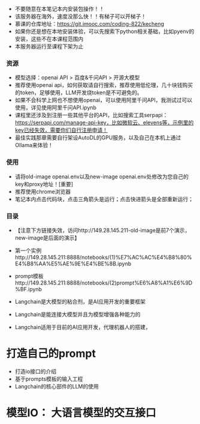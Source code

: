 - 不要随意在本笔记本内安装包操作！！
- 该服务器在海外，速度没那么快！！有梯子可以开梯子！
- 慕课的仓库地址：https://git.imooc.com/coding-822/kecheng
- 如果你还是想在本地安装体验，可以先搜索下python相关基础，比如pyenv的安装，这些不在本课程范围内
- 本服务器运行至课程下架为止

### 资源
- 模型选择：openai API > 百度&千问API > 开源大模型
- 推荐使用openai api，如何获取请自行搜索，推荐使用低伦理，几十块钱购买的token，足够使用，LLM开发烧token是不可避免的。
- 如果不会科学上网也不想使用openai，可以使用阿里千问API，我测试过可以使用，详见使用阿里千问API.ipynb
- 课程里还涉及到注册一些其他平台的API，比如搜索工具serpapi：https://serpapi.com/manage-api-key，比如微软云、elevens等，示例里的key已经失效，需要你们自行注册申请！
- 最佳实践那章需要自行架设AutoDL的GPU服务，以及自己在本机上通过Ollama来体验！

### 使用
- 请将old-image openai.env以及new-image openai.env处修改为您自己的key和proxy地址！[重要]
- 推荐使用chrome浏览器
- 笔记本内点击代码块，点击三角箭头是运行；点击快进箭头是全部重新运行；

### 目录
- 【注意下方链接失效，访问http://149.28.145.211-old-image是前7个演示，new-image是后面的演示】
- 第一个实例http://149.28.145.211:8888/notebooks/(1)%E7%AC%AC%E4%B8%80%E4%B8%AA%E5%AE%9E%E4%BE%8B.ipynb
- prompt模板http://149.28.145.211:8888/notebooks/(2)prompt%E6%A8%A1%E6%9D%BF.ipynb 

- Langchain是大模型的粘合剂，是AI应用开发的重要框架
- Langchain是能连接大模型并且为模型增强各种能力的
- Langchain适用于目前的AI应用开发，代理机器人的搭建，
 
# 打造自己的prompt
- 打造io接口的介绍
- 基于prompts模板的输入工程
- Langchain的核心部件的LLM的使用
# 模型IO： 大语言模型的交互接口



